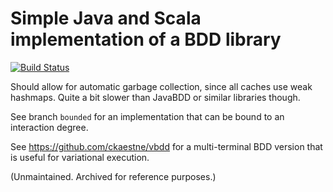 # Simple Java and Scala implementation of a BDD library

[![Build Status](https://travis-ci.org/ckaestne/bdd.svg?branch=master)](https://travis-ci.org/ckaestne/bdd)

Should allow for automatic garbage collection, since all caches use weak hashmaps. 
Quite a bit slower than JavaBDD or similar libraries though.

See branch `bounded` for an implementation that can be bound to an interaction degree.

See https://github.com/ckaestne/vbdd for a multi-terminal BDD version that is useful for variational execution.

(Unmaintained. Archived for reference purposes.)
